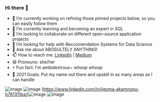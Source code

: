 ### Hi there 👋

- 🔭 I’m currently working on refining those pinned projects below, so you can easily follow them 
- 🌱 I’m currently learning and becoming an expert in SQL
- 👯 I’m looking to collaborate on different open-source application projects
- 🤔 I’m looking for help with Reccomendation Systems for Data Science 
- 💬 Ask me about ABOSULTELY ANYTHING!
- 📫 How to reach me: [LinkedIn](https://www.linkedin.com/in/ijeoma-akamnonu-b761311ba/) | [Medium](https://inakamno.medium.com/)
- 😄 Pronouns: she/her
- ⚡ Fun fact: I'm ambidextrous~ *whoop whoop* 
- 🥅 2021 Goals: Put my name out there and upskill in as many areas as I can handle

![image](https://img.shields.io/badge/Gmail-D14836?style=for-the-badge&logo=gmail&logoColor=white)
![image](https://img.shields.io/badge/Medium-12100E?style=for-the-badge&logo=medium&logoColor=white)
(https://www.linkedin.com/in/ijeoma-akamnonu-b761311ba/)![image](https://img.shields.io/badge/LinkedIn-0077B5?style=for-the-badge&logo=linkedin&logoColor=white)
![image](https://img.shields.io/badge/Python-14354C?style=for-the-badge&logo=python&logoColor=white)
<!--
**aamoeji04/aamoeji04** is a ✨ _special_ ✨ repository because its `README.md` (this file) appears on your GitHub profile.

Here are some ideas to get you started:

- 🔭 I’m currently working on refining those pinned projects below, so you can easily follow them 
- 🌱 I’m currently learning and becoming an expert in SQL
- 👯 I’m looking to collaborate on different open-source application projects
- 🤔 I’m looking for help with Reccomendation Systems for Data Science 
- 💬 Ask me about ABOSULTELY ANYTHING!
- 📫 How to reach me: [LinkedIn](https://www.linkedin.com/in/ijeoma-akamnonu-b761311ba/)
- 😄 Pronouns: she/her
- ⚡ Fun fact: I'm ambidextrous~ *whoop whoop* 
-->
